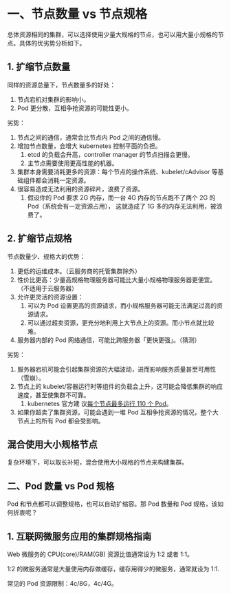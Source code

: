 # 一、节点数量 vs 节点规格

总体资源相同的集群，可以选择使用少量大规格的节点，也可以用大量小规格的节点。具体的优劣势分析如下。

## 1. 扩缩节点数量

同样的资源总量下，节点数量多的好处：

1. 节点宕机对集群的影响小。
2. Pod 更分散，互相争抢资源的可能性更小。

劣势：

1. 节点之间的通信，通常会比节点内 Pod 之间的通信慢。
2. 增加节点数量，会增大 kubernetes 控制平面的负担。
   1. etcd 的负载会升高，controller manager 的节点扫描会更慢。
   2. 主节点需要使用更高性能的机器。
3. 集群本身需要消耗更多的资源：每个节点的操作系统、kubelet/cAdvisor 等基础组件都会消耗一定资源。
4. 很容易造成无法利用的资源碎片，浪费了资源。
   1. 假设你的 Pod 要求 2G 内存，而一台 4G 内存的节点跑不了两个 2G 的 Pod（系统会有一定资源占用），
      这就造成了 1G 多的内存无法利用，被浪费了。

## 2. 扩缩节点规格

节点数量少、规格大的优势：

1. 更低的运维成本。（云服务商的托管集群除外）
1. 性价比更高：少量高规格物理服务器可能比大量小规格物理服务器更便宜。（不适用于云服务器）
1. 允许更灵活的资源设置：
   1. 可以为 Pod 设置更高的资源请求，而小规格服务器可能无法满足过高的资源请求。
   2. 可以通过超卖资源，更充分地利用上大节点上的资源。而小节点就比较难。
1. 服务器内部的 Pod 网络通信，可能比跨服务器「更快更强」。（猜测）

劣势：

1. 服务器宕机可能会引起集群资源的大幅波动，进而影响服务质量甚至可用性（雪崩）。
1. 节点上的 kubelet/容器运行时等组件的负载会上升，这可能会降低集群的响应速度，甚至使集群不可靠。
   1. kubernetes 官方建
      议[每个节点最多运行 110 个 Pod](https://kubernetes.io/docs/setup/best-practices/cluster-large/)。
1. 如果你超卖了集群资源，可能会遇到一堆 Pod 互相争抢资源的情况，整个大节点上的所有 Pod 都会受影响。

## 混合使用大小规格节点

复杂环境下，可以取长补短，混合使用大小规格的节点来构建集群。

## 二、Pod 数量 vs Pod 规格

Pod 和节点都可以调整规格，也可以自动扩缩容。那 Pod 数量和 Pod 规格，该如何折衷呢？

## 1. 互联网微服务应用的集群规格指南

Web 微服务的 CPU(core)/RAM(GB) 资源比值通常设为 1:2 或者 1:1。

1:2 的微服务通常是大量使用内存做缓存，缓存用得少的微服务，通常就设为 1:1.

常见的 Pod 资源限制：4c/8G，4c/4G。
